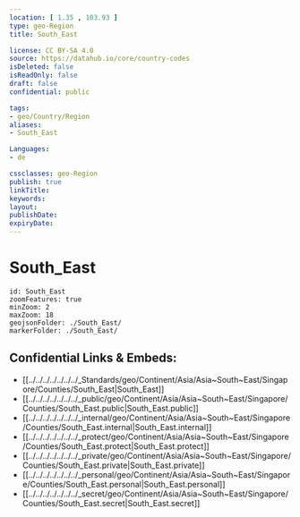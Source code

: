 ```yaml
---
location: [ 1.35 , 103.93 ] 
type: geo-Region
title: South_East

license: CC BY-SA 4.0
source: https://datahub.io/core/country-codes
isDeleted: false
isReadOnly: false
draft: false
confidential: public

tags:
- geo/Country/Region
aliases:
- South_East

Languages:
- de

cssclasses: geo-Region
publish: true
linkTitle: 
keywords: 
layout: 
publishDate: 
expiryDate: 
---
```


# South_East

```leaflet
id: South_East
zoomFeatures: true 
minZoom: 2 
maxZoom: 18
geojsonFolder: ./South_East/
markerFolder: ./South_East/
```


## Confidential Links & Embeds: 
- [[../../../../../../../_Standards/geo/Continent/Asia/Asia~South~East/Singapore/Counties/South_East|South_East]] 
- [[../../../../../../../_public/geo/Continent/Asia/Asia~South~East/Singapore/Counties/South_East.public|South_East.public]] 
- [[../../../../../../../_internal/geo/Continent/Asia/Asia~South~East/Singapore/Counties/South_East.internal|South_East.internal]] 
- [[../../../../../../../_protect/geo/Continent/Asia/Asia~South~East/Singapore/Counties/South_East.protect|South_East.protect]] 
- [[../../../../../../../_private/geo/Continent/Asia/Asia~South~East/Singapore/Counties/South_East.private|South_East.private]] 
- [[../../../../../../../_personal/geo/Continent/Asia/Asia~South~East/Singapore/Counties/South_East.personal|South_East.personal]] 
- [[../../../../../../../_secret/geo/Continent/Asia/Asia~South~East/Singapore/Counties/South_East.secret|South_East.secret]] 

